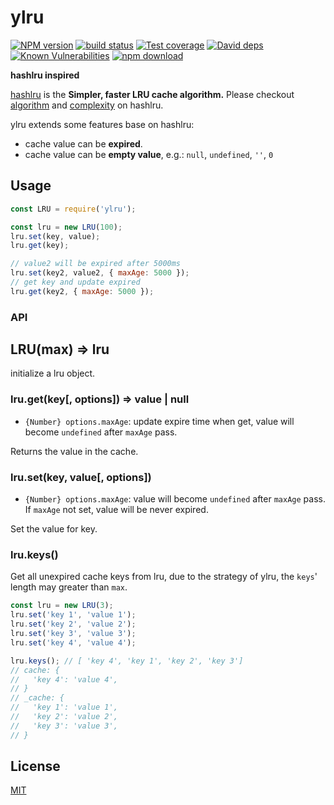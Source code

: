 # ylru

[![NPM version][npm-image]][npm-url]
[![build status][travis-image]][travis-url]
[![Test coverage][codecov-image]][codecov-url]
[![David deps][david-image]][david-url]
[![Known Vulnerabilities][snyk-image]][snyk-url]
[![npm download][download-image]][download-url]

[npm-image]: https://img.shields.io/npm/v/ylru.svg?style=flat-square
[npm-url]: https://npmjs.org/package/ylru
[travis-image]: https://img.shields.io/travis/node-modules/ylru.svg?style=flat-square
[travis-url]: https://travis-ci.org/node-modules/ylru
[codecov-image]: https://img.shields.io/codecov/c/github/node-modules/ylru.svg?style=flat-square
[codecov-url]: https://codecov.io/github/node-modules/ylru?branch=master
[david-image]: https://img.shields.io/david/node-modules/ylru.svg?style=flat-square
[david-url]: https://david-dm.org/node-modules/ylru
[snyk-image]: https://snyk.io/test/npm/ylru/badge.svg?style=flat-square
[snyk-url]: https://snyk.io/test/npm/ylru
[download-image]: https://img.shields.io/npm/dm/ylru.svg?style=flat-square
[download-url]: https://npmjs.org/package/ylru

**hashlru inspired**

[hashlru](https://github.com/dominictarr/hashlru) is the **Simpler, faster LRU cache algorithm.**
Please checkout [algorithm](https://github.com/dominictarr/hashlru#algorithm) and [complexity](https://github.com/dominictarr/hashlru#complexity) on hashlru.

ylru extends some features base on hashlru:

- cache value can be **expired**.
- cache value can be **empty value**, e.g.: `null`, `undefined`, `''`, `0`

## Usage

```js
const LRU = require('ylru');

const lru = new LRU(100);
lru.set(key, value);
lru.get(key);

// value2 will be expired after 5000ms
lru.set(key2, value2, { maxAge: 5000 });
// get key and update expired
lru.get(key2, { maxAge: 5000 });
```

### API

## LRU(max) => lru

initialize a lru object.

### lru.get(key[, options]) => value | null

- `{Number} options.maxAge`: update expire time when get, value will become `undefined` after `maxAge` pass.

Returns the value in the cache.

### lru.set(key, value[, options])

- `{Number} options.maxAge`: value will become `undefined` after `maxAge` pass.
If `maxAge` not set, value will be never expired.

Set the value for key.

### lru.keys()

Get all unexpired cache keys from lru, due to the strategy of ylru, the `keys`' length may greater than `max`.

```js
const lru = new LRU(3);
lru.set('key 1', 'value 1');
lru.set('key 2', 'value 2');
lru.set('key 3', 'value 3');
lru.set('key 4', 'value 4');

lru.keys(); // [ 'key 4', 'key 1', 'key 2', 'key 3']
// cache: {
//   'key 4': 'value 4',
// }
// _cache: {
//   'key 1': 'value 1',
//   'key 2': 'value 2',
//   'key 3': 'value 3',
// }
```

## License

[MIT](LICENSE)
